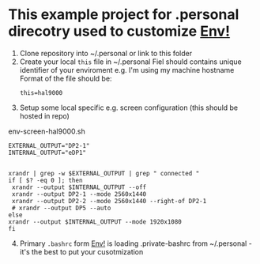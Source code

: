# This example project for .personal direcotry used to customize [Env!](https://github.com/hicolour/env)


1. Clone repository into ~/.personal or link to this folder
2. Create your local `this` file in ~/.personal 
   Fiel should contains unique identifier of your enviroment e.g. I'm using my machine hostname
   Format of the file should be:
   ```
   this=hal9000
   ```
3. Setup some local specific e.g. screen configuration (this should be hosted in repo)

env-screen-hal9000.sh
 ```
 EXTERNAL_OUTPUT="DP2-1"
INTERNAL_OUTPUT="eDP1"


xrandr | grep -w $EXTERNAL_OUTPUT | grep " connected "
if [ $? -eq 0 ]; then
  xrandr --output $INTERNAL_OUTPUT --off 
  xrandr --output DP2-1 --mode 2560x1440
  xrandr --output DP2-2 --mode 2560x1440 --right-of DP2-1
  # xrandr --output DP5 --auto 
else
 xrandr --output $INTERNAL_OUTPUT --mode 1920x1080
fi
```

4. Primary `.bashrc` form [Env!](https://github.com/hicolour/env) is loading .private-bashrc from ~/.personal - it's the best to put your cusotmization 


